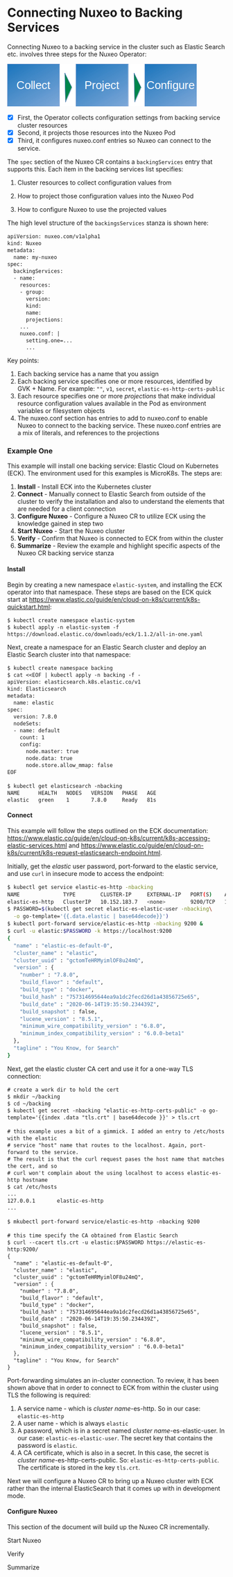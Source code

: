 # Connecting Nuxeo to Backing Services

Connecting Nuxeo to a backing service in the cluster such as Elastic Search etc. involves three steps for the Nuxeo Operator:

![](../resources/images/backsvc.jpg)

- [x] First, the Operator collects configuration settings from backing service cluster resources
- [x] Second, it projects those resources into the Nuxeo Pod
- [x] Third, it configures nuxeo.conf entries so Nuxeo can connect to the service.

The `spec` section of the Nuxeo CR contains a `backingServices` entry that supports this. Each item in the backing services list specifies:

1. Cluster resources to collect configuration values from

2. How to project those configuration values into the Nuxeo Pod

3. How to configure Nuxeo to use the projected values

The high level structure of the `backingsServices` stanza is shown here:

```shell
apiVersion: nuxeo.com/v1alpha1
kind: Nuxeo
metadata:
  name: my-nuxeo
spec:
  backingServices:
  - name:
    resources:
    - group:
      version:
      kind:
      name:
      projections:
    ...
    nuxeo.conf: |
      setting.one=...
      ...
```

Key points:

1. Each backing service has a name that you assign
2. Each backing service specifies one or more resources, identified by GVK + Name. For example: `""`, `v1`, `secret`, `elastic-es-http-certs-public`
3. Each resource specifies one or more *projections* that make individual resource configuration values available in the Pod as environment variables or filesystem objects
4. The nuxeo.conf section has entries to add to nuxeo.conf to enable Nuxeo to connect to the backing service. These nuxeo.conf entries are a mix of literals, and references to the projections

### Example One

This example will install one backing service: Elastic Cloud on Kubernetes (ECK). The environment used for this examples is MicroK8s. The steps are:

1. **Install** - Install ECK into the Kubernetes cluster
2. **Connect** - Manually connect to Elastic Search from outside of the cluster to verify the installation and also to understand the elements that are needed for a client connection
3. **Configure Nuxeo** - Configure a Nuxeo CR to utilize ECK using the knowledge gained in step two
4. **Start Nuxeo** - Start the Nuxeo cluster
5. **Verify** - Confirm that Nuxeo is connected to ECK from within the cluster
6. **Summarize** - Review the example and highlight specific aspects of the Nuxeo CR backing service stanza

#### Install

Begin by creating a new namespace `elastic-system`, and installing the ECK operator into that namespace. These steps are based on the ECK quick start at https://www.elastic.co/guide/en/cloud-on-k8s/current/k8s-quickstart.html:

```shell
$ kubectl create namespace elastic-system
$ kubectl apply -n elastic-system -f https://download.elastic.co/downloads/eck/1.1.2/all-in-one.yaml
```

Next, create a namespace for an Elastic Search cluster and deploy an Elastic Search cluster into that namespace:

```shell
$ kubectl create namespace backing
$ cat <<EOF | kubectl apply -n backing -f -
apiVersion: elasticsearch.k8s.elastic.co/v1
kind: Elasticsearch
metadata:
  name: elastic
spec:
  version: 7.8.0
  nodeSets:
  - name: default
    count: 1
    config:
      node.master: true
      node.data: true
      node.store.allow_mmap: false
EOF

$ kubectl get elasticsearch -nbacking
NAME      HEALTH   NODES   VERSION   PHASE   AGE
elastic   green    1       7.8.0     Ready   81s
```

#### Connect

This example will follow the steps outlined on the ECK documentation: https://www.elastic.co/guide/en/cloud-on-k8s/current/k8s-accessing-elastic-services.html and https://www.elastic.co/guide/en/cloud-on-k8s/current/k8s-request-elasticsearch-endpoint.html.

Initially, get the *elastic* user password, port-forward to the elastic service, and use `curl` in insecure mode to access the endpoint:

```sh
$ kubectl get service elastic-es-http -nbacking
NAME              TYPE        CLUSTER-IP     EXTERNAL-IP   PORT(S)    AGE
elastic-es-http   ClusterIP   10.152.183.7   <none>        9200/TCP   19h
$ PASSWORD=$(kubectl get secret elastic-es-elastic-user -nbacking\
  -o go-template='{{.data.elastic | base64decode}}')
$ kubectl port-forward service/elastic-es-http -nbacking 9200 &
$ curl -u elastic:$PASSWORD -k https://localhost:9200
{
  "name" : "elastic-es-default-0",
  "cluster_name" : "elastic",
  "cluster_uuid" : "gctomTeHRMyimlOF8u24mQ",
  "version" : {
    "number" : "7.8.0",
    "build_flavor" : "default",
    "build_type" : "docker",
    "build_hash" : "757314695644ea9a1dc2fecd26d1a43856725e65",
    "build_date" : "2020-06-14T19:35:50.234439Z",
    "build_snapshot" : false,
    "lucene_version" : "8.5.1",
    "minimum_wire_compatibility_version" : "6.8.0",
    "minimum_index_compatibility_version" : "6.0.0-beta1"
  },
  "tagline" : "You Know, for Search"
}
```

Next, get the elastic cluster CA cert and use it for a one-way TLS connection:

```shell
# create a work dir to hold the cert
$ mkdir ~/backing
$ cd ~/backing
$ kubectl get secret -nbacking "elastic-es-http-certs-public" -o go-template='{{index .data "tls.crt" | base64decode }}' > tls.crt

# this example uses a bit of a gimmick. I added an entry to /etc/hosts with the elastic
# service "host" name that routes to the localhost. Again, port-forward to the service.
# The result is that the curl request pases the host name that matches the cert, and so
# curl won't complain about the using localhost to access elastic-es-http hostname
$ cat /etc/hosts
...
127.0.0.1       elastic-es-http
...

$ mkubectl port-forward service/elastic-es-http -nbacking 9200

# this time specify the CA obtained from Elastic Search
$ curl --cacert tls.crt -u elastic:$PASSWORD https://elastic-es-http:9200/
{
  "name" : "elastic-es-default-0",
  "cluster_name" : "elastic",
  "cluster_uuid" : "gctomTeHRMyimlOF8u24mQ",
  "version" : {
    "number" : "7.8.0",
    "build_flavor" : "default",
    "build_type" : "docker",
    "build_hash" : "757314695644ea9a1dc2fecd26d1a43856725e65",
    "build_date" : "2020-06-14T19:35:50.234439Z",
    "build_snapshot" : false,
    "lucene_version" : "8.5.1",
    "minimum_wire_compatibility_version" : "6.8.0",
    "minimum_index_compatibility_version" : "6.0.0-beta1"
  },
  "tagline" : "You Know, for Search"
}
```

Port-forwarding simulates an in-cluster connection. To review, it has been shown above that in order to connect to ECK from within the cluster using TLS the following is required:

1. A service name - which is *cluster name*-es-http. So in our case: `elastic-es-http`
2. A user name - which is always `elastic`
3. A password, which is in a secret named *cluster name*-es-elastic-user. In our case: `elastic-es-elastic-user`. The secret key that contains the password is `elastic`.
4. A CA certificate, which is also in a secret. In this case, the secret is *cluster name*-es-http-certs-public. So: `elastic-es-http-certs-public`. The certificate is stored in the key `tls.crt`.

Next we will configure a Nuxeo CR to bring up a Nuxeo cluster with ECK rather than the internal ElasticSearch that it comes up with in development mode.

#### Configure Nuxeo

This section of the document will build up the Nuxeo CR incrementally.





Start Nuxeo



Verify



Summarize







